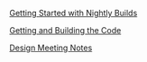[Getting Started with Nightly Builds](https://github.com/aspnet/EntityFramework/wiki/Getting-Started-with-Nightly-Builds)

[Getting and Building the Code](https://github.com/aspnet/EntityFramework/wiki/Getting-and-Building-the-Code)

[Design Meeting Notes](https://github.com/aspnet/EntityFramework/wiki/Entity-Framework-Design-Meeting-Notes)